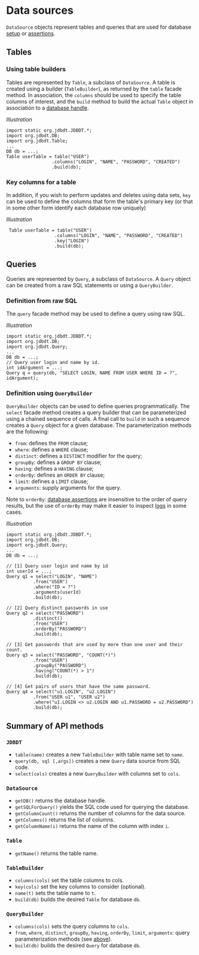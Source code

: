 
# Data sources

`DataSource` objects represent tables and queries that are used for database 
 [setup](DBSetup.html) or [assertions](DBAssertions.html).
 
<a name="Table"></a>
## Tables

<a name="Table_Builder"></a>
### Using table builders

Tables are represented by `Table`, a subclass of `DataSource`. A table is created
using a builder (`TableBuilder`), as returned by the `table` facade method.
In association, the `columns` should be used to specify the table columns of interest,
and the `build` method to build the actual `Table` object in association to a [database handle](DB.html).

*Illustration*

    import static org.jdbdt.JDBDT.*;
    import org.jdbdt.DB;
    import org.jdbdt.Table;
    ...
    DB db = ...;
    Table userTable = table("USER")
	                 .columns("LOGIN", "NAME", "PASSWORD", "CREATED")
	                 .build(db);

<a name="Table_Key"></a>
### Key columns for a table
In addition, if you wish to perform updates and deletes using data sets, `key` can be used to define the columns that form 
the table's primary key (or that in some other form identify each database row uniquely) 

*Illustration*

     Table userTable = table("USER")
	                  .columns("LOGIN", "NAME", "PASSWORD", "CREATED")
	                  .key("LOGIN")
	                  .build(db);

<a name="Query"></a>
## Queries

Queries are represented by `Query`, a subclass of `DataSource`. 
A `Query` object can be created from a raw SQL statements or using a `QueryBuilder`.    
           
<a name="RawQuery"></a>
### Definition from raw SQL 

The `query` facade method may be used to define a query using raw SQL.
 
 *Illustration*
        
    import static org.jdbdt.JDBDT.*;
    import org.jdbdt.DB;
    import org.jdbdt.Query;
    ...
    DB db = ...;
    // Query user login and name by id.
    int idArgument = ...;
    Query q = query(db, "SELECT LOGIN, NAME FROM USER WHERE ID = ?", idArgument);

<a name="QueryBuilder"></a>
### Definition using `QueryBuilder`

`QueryBuilder` objects can be used to define queries programmatically.
The `select` facade method creates a query builder that can be parameterized
using a chained sequence of calls. A final call to `build` in 
such a sequence creates a `Query` object for a given database. 
The parameterization methods are the following:

* `from`: defines the `FROM` clause;
* `where`: defines a `WHERE` clause; 
* `distinct`: defines a `DISTINCT` modifier for the query;
* `groupBy`: defines  a `GROUP BY` clause;
* `having`: defines a `HAVING` clause;
* `orderBy`: defines an `ORDER BY` clause;
* `limit`: defines a `LIMIT` clause;
* `arguments`: supply arguments for the query.

Note to `orderBy`: [database assertions](DBAssertions.html) are insensitive 
to the order of query results, but the use of `orderBy` may make it easier to inspect
[logs](Logs.html) in some cases.

*Illustration*

    import static org.jdbdt.JDBDT.*;
    import org.jdbdt.DB;
    import org.jdbdt.Query;
    ...
    DB db = ...;
    
    // [1] Query user login and name by id 
    int userId = ...;
    Query q1 = select("LOGIN", "NAME")
              .from("USER")
              .where("ID = ?")
              .arguments(userId)
              .build(db);
              
    // [2] Query distinct passwords in use
    Query q2 = select("PASSWORD")
              .distinct()
              .from("USER")
              .orderBy("PASSWORD")
              .build(db);
              
    // [3] Get passwords that are used by more than one user and their count.
    Query q3 = select("PASSWORD", "COUNT(*)")
              .from("USER")
              .groupBy("PASSWORD")
              .having("COUNT(*) > 1")
              .build(db);
              
    // [4] Get pairs of users that have the same password.
    Query q4 = select("u1.LOGIN", "u2.LOGIN")
              .from("USER u1", "USER u2")
              .where("u1.LOGIN <> u2.LOGIN AND u1.PASSWORD = u2.PASSWORD")
              .build(db);
              
<a name="SummaryOfMethods"></a>
## Summary of API methods

### `JDBDT`

* `table(name)` creates a new `TableBuilder` with table name set to `name`.
* `query(db, sql [,args])` creates a new `Query` data source from SQL code.
* `select(cols)` creates a new `QueryBuilder` with columns set to `cols`.

### `DataSource`

* `getDB()` returns the database handle.
* `getSQLForQuery()` yields the SQL code used for querying the database.
* `getColumnCount()` returns the number of columns for the data source.
* `getColumns()` returns the list of columns.
* `getColumnName(i)` returns the name of the column with index `i`. 

### `Table` 

* `getName()` returns the table name.

### `TableBuilder`


* `columns(cols)` set the table columns to cols.
* `key(cols)` set the key columns to consider (optional).
* `name(t)` sets the table name to `t`.
* `build(db)` builds the desired `Table` for database `db`.

### `QueryBuilder`

* `columns(cols)` sets the query columns to `cols`.
* `from`, `where`, `distinct`, `groupBy`, `having`, `orderBy`, `limit`, `arguments`: query parameterization methods (see [above](DataSources.html#QueryBuilder)).
* `build(db)` builds the desired `Query` for database `db`.


